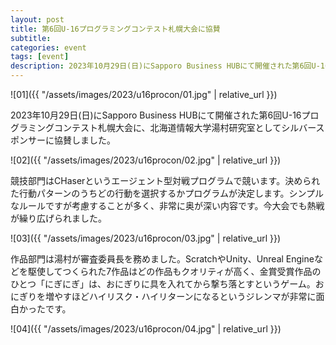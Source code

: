 ```yaml
---
layout: post
title: 第6回U-16プログラミングコンテスト札幌大会に協賛
subtitle: 
categories: event
tags: [event]
description: 2023年10月29日(日)にSapporo Business HUBにて開催された第6回U-16プログラミングコンテスト札幌大会に、北海道情報大学湯村研究室としてシルバースポンサーに協賛しました。
---
```

![01]({{ "/assets/images/2023/u16procon/01.jpg" | relative_url }})

2023年10月29日(日)にSapporo Business HUBにて開催された第6回U-16プログラミングコンテスト札幌大会に、北海道情報大学湯村研究室としてシルバースポンサーに協賛しました。

![02]({{ "/assets/images/2023/u16procon/02.jpg" | relative_url }})

競技部門はCHaserというエージェント型対戦プログラムで競います。決められた行動パターンのうちどの行動を選択するかプログラムが決定します。シンプルなルールですが考慮することが多く、非常に奥が深い内容です。今大会でも熱戦が繰り広げられました。

![03]({{ "/assets/images/2023/u16procon/03.jpg" | relative_url }})

作品部門は湯村が審査委員長を務めました。ScratchやUnity、Unreal Engineなどを駆使してつくられた7作品はどの作品もクオリティが高く、金賞受賞作品のひとつ「にぎにぎ」は、おにぎりに具を入れてから撃ち落とすというゲーム。おにぎりを増やすほどハイリスク・ハイリターンになるというジレンマが非常に面白かったです。

![04]({{ "/assets/images/2023/u16procon/04.jpg" | relative_url }})
